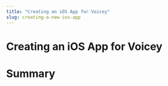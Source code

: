 ```yaml
---
title: "Creating an iOS App for Voicey"
slug: creating-a-new-ios-app
---
```


# Creating an iOS App for Voicey

# Summary
